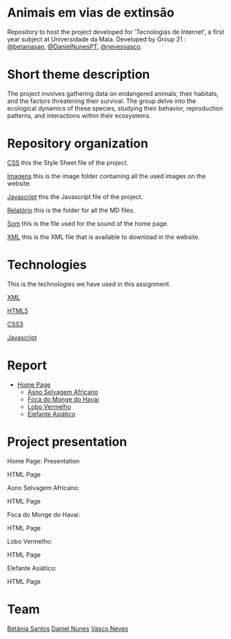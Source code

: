 # Animais em vias de extinsão
Repository to host the project developed for 'Tecnologias de Internet', a first year subject at Universidade da Maia. Developed by Group 21 : [@betaniasan](https://www.github.com/betaniasan), [@DanielNunesPT](https://www.github.com/DanielNunesPT), [@nevesvasco](https://www.github.com/nevesvasco).

# Short theme description
The project involves gathering data on endangered animals, their habitats, and the factors threatening their survival. The group delve into the ecological dynamics of these species, studying their behavior, reproduction patterns, and interactions within their ecosystems.

# Repository organization
[CSS](../inf22tig01/css/style.css) this the Style Sheet file of the project.

[Imagens](../inf22tig01/imagens/) this is the image folder containing all the used images on the website.

[Javascript](../inf22tig01/javascript/script.js) this the Javascript file of the project.

[Relatório](../inf22tig01/relatorio/) this is the folder for all the MD files.

[Som](../inf22tig01/som/animalsounds.mp3) this is the file used for the sound of the home page.

[XML](../inf22tig01/xml/xml.xml) this is the XML file that is available to download in the website.

# Technologies
This is the technologies we have used in this assignment.

[XML](https://www.w3schools.com/xml/)

[HTML5](https://www.w3schools.com/html/) 

[CSS3](https://www.w3schools.com/css/)

[Javascript](https://www.w3schools.com/js/)

# Report
* [Home Page](../inf22tig01/home.html)
    * [Asno Selvagem Africano](../inf22tig01/asno.html)
    * [Foca do Monge do Havai](../inf22tig01/foca.html)
    * [Lobo Vermelho](../inf22tig01/lobo.html)
    * [Elefante Asiático](../inf22tig01/elefante.html)

# Project presentation
Home Page: Presentation

HTML Page

Asno Selvagem Africano: 

HTML Page

Foca do Monge do Havai:

HTML Page

Lobo Vermelho:

HTML Page

Elefante Asiático:

HTML Page

# Team
[Betânia Santos](https://www.github.com/betaniasan)
[Daniel Nunes](https://www.github.com/DanielNunesPT)
[Vasco Neves](https://www.github.com/nevesvasco)